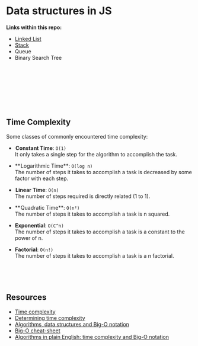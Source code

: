 # Data structures in JS

**Links within this repo:**
- [Linked List](https://github.com/mandober/js-data-structures/tree/master/linked-list)
- [Stack](https://github.com/mandober/js-data-structures/tree/master/stack)
- Queue
- Binary Search Tree



<p>&nbsp;</p>
<p>&nbsp;</p
<p>&nbsp;</p>
<p>&nbsp;</p>


## Time Complexity

Some classes of commonly encountered time complexity:

*  **Constant Time**: `O(1)`   
  It only takes a single step for the algorithm to accomplish the task.

* ** Logarithmic Time**: `O(log n) `   
  The number of steps it takes to accomplish a task is decreased by some factor with each step.

*  **Linear Time**: `O(n)`   
  The number of steps required is directly related (1 to 1).

* ** Quadratic Time**: `O(n²) `   
  The number of steps it takes to accomplish a task is n squared.

* **Exponential**: `O(C^n)`   
  The number of steps it takes to accomplish a task is a constant to the power of n.
  
* **Factorial**: `O(n!) `   
  The number of steps it takes to accomplish a task is a n factorial.


<p>&nbsp;</p>
<p>&nbsp;</p>


## Resources

* [Time complexity](https://en.wikipedia.org/wiki/Time_complexity "wikipedia")
* [Determining time complexity](http://cooervo.github.io/Algorithms-DataStructures-BigONotation/big-O-notation.html "github")
* [Algorithms, data structures and Big-O notation](http://cooervo.github.io/Algorithms-DataStructures-BigONotation/ "github")
* [Big-O cheat-sheet](http://bigocheatsheet.com/)
* [Algorithms in plain English: time complexity and Big-O notation](https://medium.freecodecamp.com/time-is-complex-but-priceless-f0abd015063c)